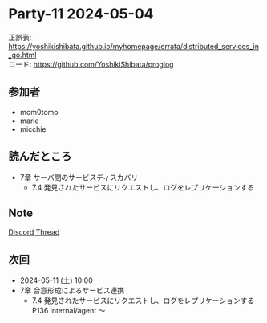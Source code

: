 # Party-11 2024-05-04

正誤表: https://yoshikishibata.github.io/myhomepage/errata/distributed_services_in_go.html  
コード: https://github.com/YoshikiShibata/proglog

## 参加者

- mom0tomo
- marie
- micchie

## 読んだところ

- 7章 サーバ間のサービスディスカバリ
  - 7.4 発見されたサービスにリクエストし、ログをレプリケーションする

## Note

[Discord Thread](https://discord.com/channels/689414179752247409/725156029033218080/1235762557806051390)

## 次回

- 2024-05-11 (土) 10:00
- 7章 合意形成によるサービス連携
  - 7.4 発見されたサービスにリクエストし、ログをレプリケーションする P136 internal/agent 〜 
